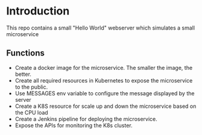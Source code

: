 

# Introduction

This repo contains a small "Hello World" webserver which simulates a small microservice

## Functions


 - Create a docker image for the microservice. The smaller the image, the better.
 - Create all required resources in Kubernetes to expose the microservice to the public. 
 - Use MESSAGES env variable to configure the message displayed by the server
 - Create a K8S resource for scale up and down the microservice based on the CPU load
 - Create a Jenkins pipeline for deploying the microservice.
 - Expose the APIs for monitoring the K8s cluster.
